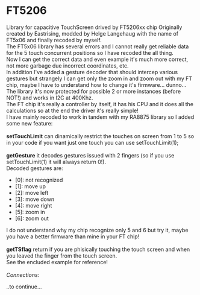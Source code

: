 # FT5206
Library for capacitive TouchScreen drived by FT5206xx chip
Originally created by Eastrising, modded by Helge Langehaug with the name of FT5x06 and finally recoded by myself.<br>
The FT5x06 library has several errors and I cannot really get reliable data for the 5 touch concurrent positions so I have recoded the all thing.<br>
Now I can get the correct data and even example it's much more correct, not more garbage due incorrect coordinates, etc.<br>
In addition I've added a gesture decoder that should intercep various gestures but strangely I can get only the zoom in and zoom out with my FT chip, maybe I have to understand how to change it's firmware... dunno... The library it's now protected for possible 2 or more instances (before NOT!) and works in I2C at 400Khz.<br>
The FT chip it's really a controller by itself, it has his CPU and it does all the calculations so at the end the driver it's really simple!<br>
I have mainly recoded to work in tandem with my RA8875 library so I added some new feature:<br><br>
<b>setTouchLimit</b> can dinamically restrict the touches on screen from 1 to 5 so in your code if you want just one touch you can use setTouchLimit(1);<br><br>
<b>getGesture</b> it decodes gestures issued with 2 fingers (so if you use setTouchLimit(1) it will always return 0!).<br>
Decoded gestures are:<br>
 - [0]: not recognized
 - [1]: move up
 - [2]: move left
 - [3]: move down
 - [4]: move right
 - [5]: zoom in
 - [6]: zoom out
 
 I do not understand why my chip recognize only 5 and 6 but try it, maybe you have a better firmware than mine in your FT chip!<br><br>
<b>getTSflag</b> return if you are phisically touching the touch screen and when you leaved the finger from the touch screen.<br>
See the encluded example for reference!<br><br>
*Connections:*<br>

..to continue...

 
